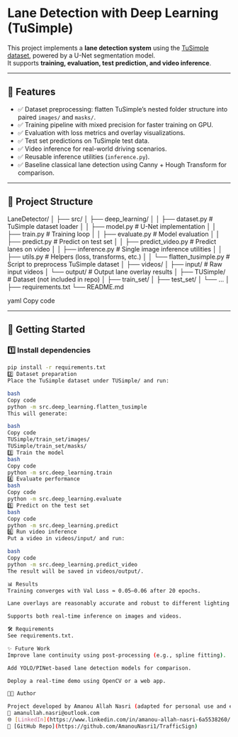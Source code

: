 # Lane Detection with Deep Learning (TuSimple)

This project implements a **lane detection system** using the [TuSimple dataset](https://github.com/TuSimple/tusimple-benchmark), powered by a U-Net segmentation model.  
It supports **training, evaluation, test prediction, and video inference**.

---

## 📌 Features
- ✅ Dataset preprocessing: flatten TuSimple’s nested folder structure into paired `images/` and `masks/`.  
- ✅ Training pipeline with mixed precision for faster training on GPU.  
- ✅ Evaluation with loss metrics and overlay visualizations.  
- ✅ Test set predictions on TuSimple test data.  
- ✅ Video inference for real-world driving scenarios.  
- ✅ Reusable inference utilities (`inference.py`).  
- ✅ Baseline classical lane detection using Canny + Hough Transform for comparison.  

---

## 📂 Project Structure
LaneDetector/
│
├── src/
│ ├── deep_learning/
│ │ ├── dataset.py # TuSimple dataset loader
│ │ ├── model.py # U-Net implementation
│ │ ├── train.py # Training loop
│ │ ├── evaluate.py # Model evaluation
│ │ ├── predict.py # Predict on test set
│ │ ├── predict_video.py # Predict lanes on video
│ │ ├── inference.py # Single image inference utilities
│ │ ├── utils.py # Helpers (loss, transforms, etc.)
│ │ └── flatten_tusimple.py # Script to preprocess TuSimple dataset
│
├── videos/
│ ├── input/ # Raw input videos
│ └── output/ # Output lane overlay results
│
├── TUSimple/ # Dataset (not included in repo)
│ ├── train_set/
│ ├── test_set/
│ └── ...
│
├── requirements.txt
└── README.md

yaml
Copy code

---

## 🚀 Getting Started

### 1️⃣ Install dependencies
```bash
pip install -r requirements.txt
2️⃣ Dataset preparation
Place the TuSimple dataset under TUSimple/ and run:

bash
Copy code
python -m src.deep_learning.flatten_tusimple
This will generate:

bash
Copy code
TUSimple/train_set/images/
TUSimple/train_set/masks/
3️⃣ Train the model
bash
Copy code
python -m src.deep_learning.train
4️⃣ Evaluate performance
bash
Copy code
python -m src.deep_learning.evaluate
5️⃣ Predict on the test set
bash
Copy code
python -m src.deep_learning.predict
6️⃣ Run video inference
Put a video in videos/input/ and run:

bash
Copy code
python -m src.deep_learning.predict_video
The result will be saved in videos/output/.

📊 Results
Training converges with Val Loss ≈ 0.05–0.06 after 20 epochs.

Lane overlays are reasonably accurate and robust to different lighting conditions.

Supports both real-time inference on images and videos.

🛠 Requirements
See requirements.txt.

✨ Future Work
Improve lane continuity using post-processing (e.g., spline fitting).

Add YOLO/PINet-based lane detection models for comparison.

Deploy a real-time demo using OpenCV or a web app.

🧑‍💻 Author

Project developed by Amanou Allah Nasri (adapted for personal use and experimentation).
📧 amanullah.nasri@outlook.com
🌐 [LinkedIn](https://www.linkedin.com/in/amanou-allah-nasri-6a5538260/)
📁 [GitHub Repo](https://github.com/AmanouNasri1/TrafficSign)